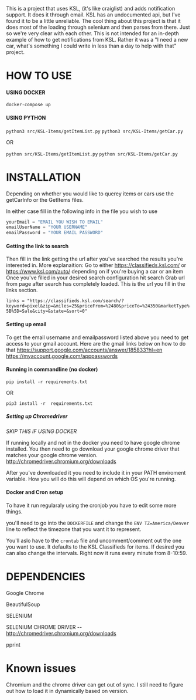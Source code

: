 This is a project that uses KSL, (it's like craiglist) and adds notification support. It does it through email. KSL has an undocumented api, but I've found it to be a little unreliable. The cool thing about this project is that it does most of the loading through selenium and then parses from there. Just so we're very clear with each other. This is not intended for an in-depth example of how to get notifications from KSL. Rather it was a "I need a new car, what's something I could write in less than a day to help with that" project.

# HOW TO USE

#### USING DOCKER

`docker-compose up`

#### USING PYTHON
`python3 src/KSL-Items/getItemList.py`
`python3 src/KSL-Items/getCar.py`

OR

`python src/KSL-Items/getItemList.py`
`python src/KSL-Items/getCar.py`

# INSTALLATION

Depending on whether you would like to querey items or cars use the getCarInfo or the GetItems files.

In either case fill in the following info in the file you wish to use

```python
yourEmail = "EMAIL YOU WISH TO EMAIL"
emailUserName = "YOUR USERNAME"
emailPassword = "YOUR EMAIL PASSWORD"
```

#### Getting the link to search

Then  fill in the link getting the url after you've searched the results you're interested in. 
	More explanaition:
		Go to either https://classifieds.ksl.com/ or https://www.ksl.com/auto/ depending on if you're buying a car or an item
		Once you've filled in your desired search configuration hit search
		Grab url from page after search has completely loaded.
		This is the url you fill in the links section.

`links = "https://classifieds.ksl.com/search/?keyword=pixel&zip=&miles=25&priceFrom=%2480&priceTo=%24350&marketType%5B%5D=Sale&city=&state=&sort=0"`

#### Setting up email

To get the email username and emailpassword listed above you need to get access to your gmail account. Here are the gmail links below on how to do that
https://support.google.com/accounts/answer/185833?hl=en
https://myaccount.google.com/apppasswords

#### Running in commandline (no docker)
`pip install -r requirements.txt`

OR

`pip3 install -r  requirements.txt`

##### Setting up Chromedriver

*SKIP THIS IF USING DOCKER*

If running locally and not in the docker you need to have google chrome installed. You then need to go download your google chrome driver that matches your google chrome version.
http://chromedriver.chromium.org/downloads

After you've downloaded it you need to include it in your PATH enviroment variable. How you will do this will depend on which OS you're running.


#### Docker and Cron setup

To have it run regularaly using the cronjob you have to edit some more things.

you'll need to go into the `DOCKERFILE` and change the `ENV TZ=America/Denver` line to reflect the timezone that you want it to represent. 

You'll aslo have to the `crontab` file and uncomment/comment out the one you want to use. It defaults to the KSL Classifieds for items. If desired you can also change the intervals. Right now it runs every minute from 8-10:59.




# DEPENDENCIES
Google Chrome

BeautifulSoup

SELENIUM

SELENIUM CHROME DRIVER -- http://chromedriver.chromium.org/downloads

pprint

# Known issues
Chromium and the chrome driver can get out of sync. I still need to figure out how to load it in dynamically based on version.
